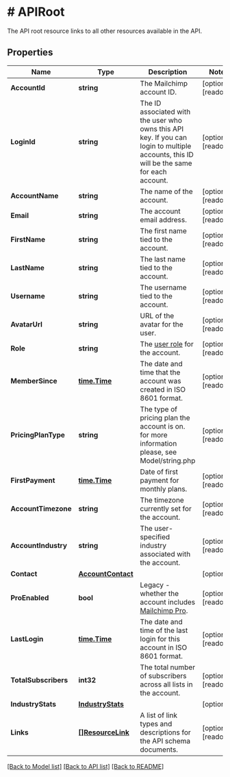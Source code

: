 # # APIRoot
The API root resource links to all other resources available in the API.

## Properties 


Name | Type | Description | Notes
------------ | ------------- | ------------- | -------------
**AccountId**| **string** | The Mailchimp account ID.  | [optional] [readonly]
**LoginId**| **string** | The ID associated with the user who owns this API key. If you can login to multiple accounts, this ID will be the same for each account.  | [optional] [readonly]
**AccountName**| **string** | The name of the account.  | [optional] [readonly]
**Email**| **string** | The account email address.  | [optional] [readonly]
**FirstName**| **string** | The first name tied to the account.  | [optional] [readonly]
**LastName**| **string** | The last name tied to the account.  | [optional] [readonly]
**Username**| **string** | The username tied to the account.  | [optional] [readonly]
**AvatarUrl**| **string** | URL of the avatar for the user.  | [optional] [readonly]
**Role**| **string** | The [user role](https://mailchimp.com/help/manage-user-levels-in-your-account/) for the account.  | [optional] [readonly]
**MemberSince**| [**time.Time**](time.Time.md) | The date and time that the account was created in ISO 8601 format.  | [optional] [readonly]
**PricingPlanType**| **string** | The type of pricing plan the account is on. for more information please, see Model/string.php  | [optional] [readonly]
**FirstPayment**| [**time.Time**](time.Time.md) | Date of first payment for monthly plans.  | [optional] [readonly]
**AccountTimezone**| **string** | The timezone currently set for the account.  | [optional] [readonly]
**AccountIndustry**| **string** | The user-specified industry associated with the account.  | [optional] [readonly]
**Contact**| [**AccountContact**](AccountContact.md) |   | [optional]
**ProEnabled**| **bool** | Legacy - whether the account includes [Mailchimp Pro](https://mailchimp.com/help/about-mailchimp-pro/).  | [optional] [readonly]
**LastLogin**| [**time.Time**](time.Time.md) | The date and time of the last login for this account in ISO 8601 format.  | [optional] [readonly]
**TotalSubscribers**| **int32** | The total number of subscribers across all lists in the account.  | [optional] [readonly]
**IndustryStats**| [**IndustryStats**](IndustryStats.md) |   | [optional]
**Links**| [**[]ResourceLink**](ResourceLink.md) | A list of link types and descriptions for the API schema documents.  | [optional] [readonly]


[[Back to Model list]](../../README.md#models) [[Back to API list]](../../README.md#endpoints) [[Back to README]](../../README.md)

